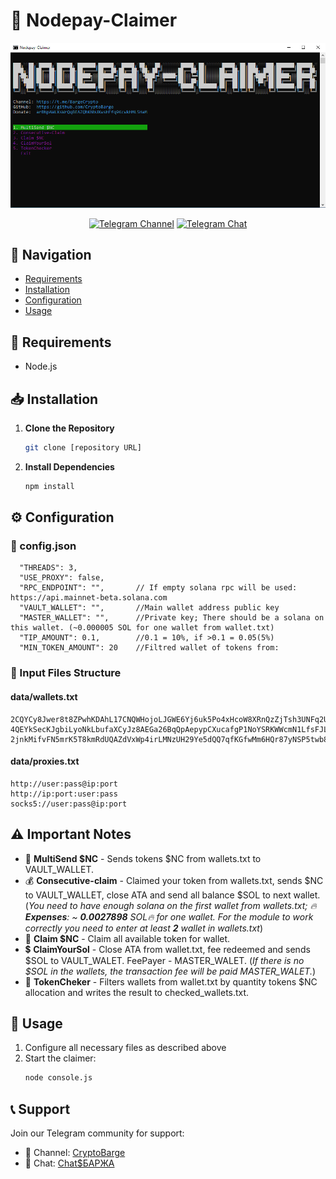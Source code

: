 # 🧲 Nodepay-Claimer

<div>
<p align="center">
  <img src="./image/console.png" alt="Nodepay Claimer Console" width="600"/>
  
  <p align="center">
    <a href="https://t.me/CryptoBarge"><img src="https://img.shields.io/badge/CryptoBarge_|_Subscribe_⚓-5B00FF?style=for-the-badge&logo=telegram&logoColor=white" alt="Telegram Channel"></a>
    <a href="https://t.me/+nbpTp74UTnVmMmM6"><img src="https://img.shields.io/badge/Crypto$БАРЖА_|_Chat_💬-5B00FF?style=for-the-badge&logo=telegram&logoColor=white" alt="Telegram Chat"></a>
<p
</div>

## 🔎 Navigation

- [Requirements](#-requirements)
- [Installation](#-installation)
- [Configuration](#%EF%B8%8F-configuration)
- [Usage](#-usage)

## 📑 Requirements

- Node.js

## 📥 Installation

1. **Clone the Repository**
   ```bash
   git clone [repository URL]
   ```
2. **Install Dependencies**
   ```bash
   npm install
   ```

## ⚙️ Configuration

### 📁 config.json

```json5
  "THREADS": 3,
  "USE_PROXY": false,
  "RPC_ENDPOINT": "",       // If empty solana rpc will be used: https://api.mainnet-beta.solana.com
  "VAULT_WALLET": "",       //Main wallet address public key
  "MASTER_WALLET": "",      //Private key; There should be a solana on this wallet. (~0.000005 SOL for one wallet from wallet.txt)
  "TIP_AMOUNT": 0.1,        //0.1 = 10%, if >0.1 = 0.05(5%)
  "MIN_TOKEN_AMOUNT": 20    //Filtred wallet of tokens from:
```

### 📁 Input Files Structure

#### data/wallets.txt
```
2CQYCy8Jwer8t8ZPwhKDAhL17CNQWHojoLJGWE6Yj6uk5Po4xHcoW8XRnQzZjTsh3UNFq2UnRtQyxZx4UKXr92CJ
4QEYkSecKJgbiLyoNkLbufaXCyJz8AEGa26BqQpAepypCXucafgP1NoYSRKWWcmN1LfsFJLU1sod3RQsPmiorcWB
2jnkMifvFN5mrK5T8kmRdUQAZdVxWp4irLMNzUH29Ye5dQQ7qfKGfwMm6HQr87yNSP5twb8CV1NPCZS8zeRT5EHi
```

#### data/proxies.txt
```
http://user:pass@ip:port
http://ip:port:user:pass
socks5://user:pass@ip:port
```

## ⚠️ Important Notes

- 💸 **MultiSend $NC** - Sends tokens $NC from wallets.txt to VAULT_WALLET.
- 💰 **Consecutive-claim** - Claimed your token from wallets.txt, sends $NC to VAULT_WALLET, close ATA and send all balance $SOL to next wallet. (_You need to have enough solana on the first wallet from wallets.txt; 🔥**Expenses**: ~ **0.0027898** SOL🔥 for one wallet. For the module to work correctly you need to enter at least **2** wallet in wallets.txt_)
- 🧲 **Claim $NC** - Claim all available token for wallet.
- 💲 **ClaimYourSol** - Сlose ATA from wallet.txt, fee redeemed and sends $SOL to VAULT_WALET. FeePayer - MASTER_WALET. (_If there is no $SOL in the wallets, the transaction fee will be paid MASTER_WALET._)
- 🧮 **TokenCheker** - Filters wallets from wallet.txt by quantity tokens $NC allocation and writes the result to checked_wallets.txt.

## 🚀 Usage

1. Configure all necessary files as described above
2. Start the claimer:
   ```bash
   node console.js
   ```

## 📞 Support

Join our Telegram community for support:
- 📢 Channel: [CryptoBarge](https://t.me/CryptoBarge)
- 💬 Chat:    [Chat$БАРЖА](https://t.me/+nbpTp74UTnVmMmM6)

